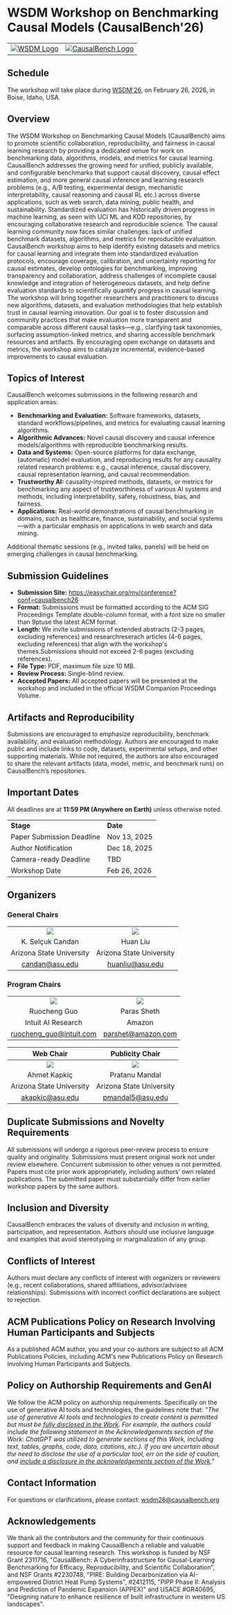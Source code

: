 # WSDM Workshop on Benchmarking Causal Models (CausalBench'26)

|  |  | 
|:--:|:--:|
|[![WSDM Logo](resources/images/wsdmlogo.png)](https://wsdm-conference.org/2026/)| [![CausalBench Logo](resources/images/cblogo.png)](https://causalbench.org)|


## Schedule
The workshop will take place during [WSDM'26](https://wsdm-conference.org/2026/), on February 26, 2026, in Boise, Idaho, USA.

## Overview
The WSDM Workshop on Benchmarking Causal Models (CausalBench) aims to promote scientific collaboration, reproducibility, and fairness in causal learning research by providing a dedicated venue for work on benchmarking data, algorithms, models, and metrics for causal learning. CausalBench addresses the growing need for unified, publicly available, and configurable benchmarks that support causal discovery, causal effect estimation, and more general causal inference and learning research problems (e.g., A/B testing, experimental design, mechanistic interpretability, causal reasoning and causal RL etc.) across diverse applications, such as web search, data mining, public health, and sustainability.
Standardized evaluation has historically driven progress in machine learning, as seen with UCI ML and KDD repositories, by encouraging collaborative research and reproducible science. The causal learning community now faces similar challenges: lack of unified benchmark datasets, algorithms, and metrics for reproducible evaluation. CausalBench workshop aims to
help identify existing datasets and metrics for causal learning and integrate them into standardized evaluation protocols,
encourage coverage, calibration, and uncertainty reporting for causal estimates,
develop ontologies for benchmarking, improving transparency and collaboration,
address challenges of incomplete causal knowledge and integration of heterogeneous datasets, and
help define evaluation standards to scientifically quantify progress in causal learning.
The workshop will bring together researchers and practitioners to discuss new algorithms, datasets, and evaluation methodologies that help establish trust in causal learning innovation. Our goal is to foster discussion and community practices that make evaluation more transparent and comparable across different causal tasks—e.g., clarifying task taxonomies, surfacing assumption-linked metrics, and sharing accessible benchmark resources and artifacts.
By encouraging open exchange on datasets and metrics, the workshop aims to catalyze incremental, evidence-based improvements to causal evaluation.

## Topics of Interest
CausalBench welcomes submissions in the following research and application areas:
- **Benchmarking and Evaluation:** Software frameworks, datasets, standard workflows/pipelines, and metrics for evaluating causal learning algorithms.
- **Algorithmic Advances:** Novel causal discovery and causal inference models/algorithms with reproducible benchmarking results.
- **Data and Systems:** Open-source platforms for data exchange, (automatic) model evaluation, and reproducing results for any causality related research problems: e.g., causal inference, causal discovery, causal representation learning, and causal recommendation.
- **Trustworthy AI:** causality-inspired methods, datasets, or metrics for benchmarking any aspect of trustworthiness of various AI systems and methods, including interpretability, safety, robustness, bias, and fairness.
- **Applications:** Real-world demonstrations of causal benchmarking in domains, such as healthcare, finance, sustainability, and social systems—with a particular emphasis on applications in web search and data mining.

Additional thematic sessions (e.g., invited talks, panels) will be held on emerging challenges in causal benchmarking.

## Submission Guidelines
- **Submission Site:** ​​https://easychair.org/my/conference?conf=causalbench26
- **Format:** Submissions must be formatted according to the ACM SIG Proceedings Template double-column format, with a font size no smaller than 9ptuse the latest ACM format.
- **Length:** We invite submissions of extended abstracts (2-3 pages, excluding references) and researchreserach articles (4-6 pages, excluding references) that align with the workshop's themes.Submissions should not exceed 2-6  pages (excluding references).
- **File Type:** PDF, maximum file size 10 MB.
- **Review Process:** Single-blind review.
- **Accepted Papers:** All accepted papers will be presented at the workshop and included in the official WSDM Companion Proceedings Volume.

## Artifacts and Reproducibility
Submissions are encouraged to emphasize reproducibility, benchmark availability, and evaluation methodology. Authors are encouraged to make public and include links to code, datasets, experimental setups, and other supporting materials. While not required, the authors are also encouraged to share the relevant artifacts (data, model, metric, and benchmark runs) on CausalBench’s repositories.

## Important Dates
All deadlines are at **11:59 PM (Anywhere on Earth)** unless otherwise noted.

| | |
|-|-|
|**Stage**|**Date**|
|Paper Submission Deadline|Nov 13, 2025|
|Author Notification|Dec 18, 2025|
|Camera-ready Deadline|TBD|
|Workshop Date|Feb 26, 2026|

## Organizers

### General Chairs
|  |  | 
|:--:|:--:|
|![](resources/images/candan.jpg)|![](resources/images/liu.jpg)|
|K. Selçuk Candan|Huan Liu|
|Arizona State University|Arizona State University|
|<candan@asu.edu>|<huanliu@asu.edu>|

### Program Chairs
|  |  | 
|:--:|:--:|
|![](resources/images/guo.jpg)|![](resources/images/sheth.jpg)|
|Ruocheng Guo|Paras Sheth|
|Intuit AI Research|Amazon|
|<ruocheng_guo@intuit.com>|<parshet@amazon.com>|

| Web Chair | Publicity Chair  | 
|:--:|:--:|
|![](resources/images/kapkic.jpg)|![](resources/images/mandal.jpg)|
|Ahmet Kapkiç|Pratanu Mandal|
|Arizona State University|Arizona State University|
|<akapkic@asu.edu>|<pmandal5@asu.edu>|

## Duplicate Submissions and Novelty Requirements
All submissions will undergo a rigorous peer-review process to ensure quality and originality. Submissions must present original work not under review elsewhere. Concurrent submission to other venues is not permitted. Papers must cite prior work appropriately, including authors’ own related publications. The submitted paper must substantially differ from earlier workshop papers by the same authors.

## Inclusion and Diversity
CausalBench embraces the values of diversity and inclusion in writing, participation, and representation. Authors should use inclusive language and examples that avoid stereotyping or marginalization of any group.

## Conflicts of Interest
Authors must declare any conflicts of interest with organizers or reviewers (e.g., recent collaborations, shared affiliations, advisor/advisee relationships). Submissions with incorrect conflict declarations are subject to rejection.

## ACM Publications Policy on Research Involving Human Participants and Subjects
As a published ACM author, you and your co-authors are subject to all ACM Publications Policies, including ACM's new Publications Policy on Research Involving Human Participants and Subjects.

## Policy on Authorship Requirements and GenAI
We follow the ACM policy on authorship requirements. Specifically on the use of generative AI tools and technologies, the guidelines note that: *"The use of generative AI tools and technologies to create content is permitted but must be <u>fully disclosed in the Work</u>. For example, the authors could include the following statement in the Acknowledgements section of the Work: ChatGPT was utilized to generate sections of this Work, including text, tables, graphs, code, data, citations, etc.). If you are uncertain about the need to disclose the use of a particular tool, err on the side of caution, and <u>include a disclosure in the acknowledgements section of the Work.</u>"*

## Contact Information
For questions or clarifications, please contact: <wsdm26@causalbench.org>

## Acknowledgements
We thank all the contributors and the community for their continuous support and feedback in making CausalBench a reliable and valuable resource for causal learning research.
This workshop is funded by NSF Grant 2311716, "CausalBench: A Cyberinfrastructure for Causal-Learning Benchmarking for Efficacy, Reproducibility, and Scientific Collaboration", and NSF Grants #2230748, "PIRE: Building Decarbonization via AI-empowered District Heat Pump Systems", #2412115, "PIPP Phase II: Analysis and Prediction of Pandemic Expansion (APPEX)" and USACE #GR40695, "Designing nature to enhance resilience of built infrastructure in western US landscapes".
